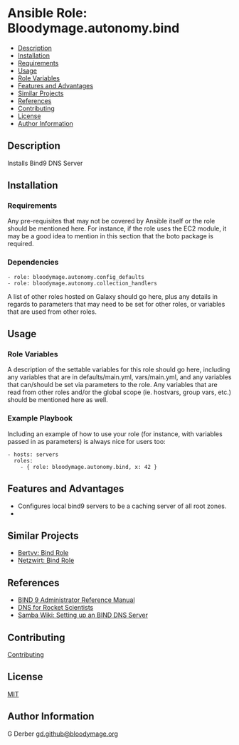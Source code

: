 Ansible Role: Bloodymage.autonomy.bind
===============

- [Description](#description)
- [Installation](#installation)
- [Requirements](#requirements)
- [Usage](#usage)
- [Role Variables](#role-variables)
- [Features and Advantages](#features-and-advantages)
- [Similar Projects](#similar-projects)
- [References](#references)
- [Contributing](#contributing)
- [License](#license)
- [Author Information](#author-information)

Description
-----------
Installs Bind9 DNS Server

Installation
------------

### Requirements

Any pre-requisites that may not be covered by Ansible itself or the role should be mentioned here. For instance, if the role uses the EC2 module, it may be a good idea to mention in this section that the boto package is required.

### Dependencies
```
- role: bloodymage.autonomy.config_defaults
- role: bloodymage.autonomy.collection_handlers
```

A list of other roles hosted on Galaxy should go here, plus any details in regards to parameters that may need to be set for other roles, or variables that are used from other roles.

Usage
-----

### Role Variables

A description of the settable variables for this role should go here, including any variables that are in defaults/main.yml, vars/main.yml, and any variables that can/should be set via parameters to the role. Any variables that are read from other roles and/or the global scope (ie. hostvars, group vars, etc.) should be mentioned here as well.

### Example Playbook

Including an example of how to use your role (for instance, with variables passed in as parameters) is always nice for users too:

    - hosts: servers
      roles:
        - { role: bloodymage.autonomy.bind, x: 42 }

Features and Advantages
-----------------------

- Configures local bind9 servers to be a caching server of all root zones.
- 

Similar Projects
----------------
- [Bertvv: Bind Role](https://github.com/bertvv/ansible-role-bind)
- [Netzwirt: Bind Role](https://github.com/netzwirt/ansible-bind)

References
----------
- [BIND 9 Administrator Reference Manual](https://bind9.readthedocs.io/en/v9_16_15/)
- [DNS for Rocket Scientists](http://www.zytrax.com/books/dns/)
- [Samba Wiki: Setting up an BIND DNS Server](https://wiki.samba.org/index.php/Setting_up_a_BIND_DNS_Server)

Contributing
------------
[Contributing](CONTRIBUTING.md)

License
-------
[MIT](LICENSE.md)

Author Information
------------------
G Derber
gd.github@bloodymage.org
